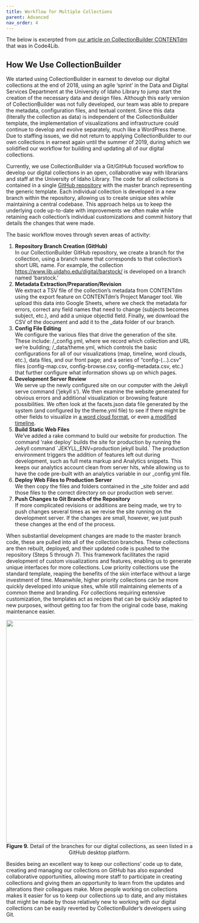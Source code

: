 ```yaml
---
title: Workflow for Multiple Collections 
parent: Advanced
nav_order: 4
---
```


The below is excerpted from [our article on CollectionBuilder CONTENTdm](https://journal.code4lib.org/articles/15326) that was in Code4Lib. 

## How We Use CollectionBuilder

We started using CollectionBuilder in earnest to develop our digital collections at the end of 2018, using an agile ‘sprint’ in the Data and Digital Services Department at the University of Idaho Library to jump start the creation of the necessary data and design files. Although this early version of CollectionBuilder was not fully developed, our team was able to prepare the metadata, configuration files, and textual content. Since this data (literally the collection as data) is independent of the CollectionBuilder template, the implementation of visualizations and infrastructure could continue to develop and evolve separately, much like a WordPress theme. Due to staffing issues, we did not return to applying CollectionBuilder to our own collections in earnest again until the summer of 2019, during which we solidified our workflow for building and updating all of our digital collections.

Currently, we use CollectionBuilder via a Git/GitHub focused workflow to develop our digital collections in an open, collaborative way with librarians and staff at the University of Idaho Library. The code for all collections is contained in a single <a href="https://github.com/uidaholib/collectionbuilder-cdm-template">GitHub repository</a> with the master branch representing the generic template. Each individual collection is developed in a new branch within the repository, allowing us to create unique sites while maintaining a central codebase. This approach helps us to keep the underlying code up-to-date with improvements we often make while retaining each collection&#8217;s individual customizations and commit history that details the changes that were made.

The basic workflow moves through seven areas of activity:
<ol>
<li><strong>Repository Branch Creation (GitHub)</strong><br />
In our CollectionBuilder GitHub repository, we create a branch for the collection, using a branch name that corresponds to that collection’s short URL name. For example, the collection <a href="https://www.lib.uidaho.edu/digital/barstock/">https://www.lib.uidaho.edu/digital/barstock/</a> is developed on a branch named ‘barstock.’</li>
<li><strong>Metadata Extraction/Preparation/Revision</strong><br />
We extract a TSV file of the collection’s metadata from CONTENTdm using the export feature on CONTENTdm’s Project Manager tool. We upload this data into Google Sheets, where we check the metadata for errors, correct any field names that need to change (subjects becomes subject, etc.), and add a unique objectid field. Finally, we download the CSV of the document and add it to the _data folder of our branch.</li>
<li><strong>Config File Editing</strong><br />
We configure the various files that drive the generation of the site. These include: /_config.yml, where we record which collection and URL we’re building; /_data/theme.yml, which controls the basic configurations for all of our visualizations (map, timeline, word clouds, etc.), data files, and our front page; and a series of “config-(&#8230;).csv” files (config-map.csv, config-browse.csv, config-metadata.csv, etc.) that further configure what information shows up on which pages.</li>
<li><strong>Development Server Review</strong><br />
We serve up the newly configured site on our computer with the Jekyll serve command (‘jekyll s’). We then examine the website generated for obvious errors and additional visualization or browsing feature possibilities. We often look at the facets.json data file generated by the system (and configured by the theme.yml file) to see if there might be other fields to visualize in <a href="https://www.lib.uidaho.edu/digital/archivalidaho/photographers.html">a word cloud format</a>, or even <a href="https://www.lib.uidaho.edu/digital/watkins/depth.html">a modified timeline</a>.</li>
<li><strong>Build Static Web Files</strong><br />
We’ve added a rake command to build our website for production. The command ‘rake deploy’    builds the site for production by running the Jekyll command `JEKYLL_ENV=production jekyll build.` The production environment triggers the addition of features left out during development, such as full meta markup and Analytics snippets. This keeps our analytics account clean from server hits, while allowing us to have the code pre-built with an analytics variable in our _config.yml file.</li>
<li><strong>Deploy Web Files to Production Server</strong><br />
We then copy the files and folders contained in the _site folder and add those files to the correct directory on our production web server.</li>
<li><strong>Push Changes to Git Branch of the Repository</strong><br />
If more complicated revisions or additions are being made, we try to push changes several times as we revise the site running on the development server. If the changes are small, however, we just push these changes at the end of the process.</li>
</ol>
<p>When substantial development changes are made to the master branch code, these are pulled into all of the collection branches. These collections are then rebuilt, deployed, and their updated code is pushed to the repository (Steps 5 through 7). This framework facilitates the rapid development of custom visualizations and features, enabling us to generate unique interfaces for more collections. Low priority collections use the standard template, reaping the benefits of the skin interface without a large investment of time. Meanwhile, higher priority collections can be more quickly developed into unique sites, while still maintaining elements of a common theme and branding. For collections requiring extensive customization, the templates act as recipes that can be quickly adapted to new purposes, without getting too far from the original code base, making maintenance easier.</p>
<p class="caption" style="text-align: center;"><img class="aligncenter" src="https://journal.code4lib.org/media/issue49/becker/Becker9.png" width="600" /><br />
<strong>Figure 9.</strong> Detail of the branches for our digital collections, as seen listed in a GitHub desktop platform.</p>
<p>Besides being an excellent way to keep our collections’ code up to date, creating and managing our collections on GitHub has also expanded collaborative opportunities, allowing more staff to participate in creating collections and giving them an opportunity to learn from the updates and alterations their colleagues make. More people working on collections makes it easier for us to keep our collections up to date, and any mistakes that might be made by those relatively new to working with our digital collections can be easily reverted by CollectionBuilder’s developers using Git.</p>
